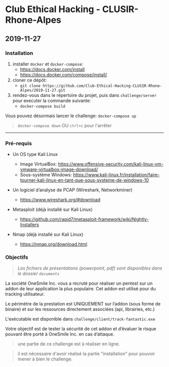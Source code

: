 # Club Ethical Hacking - CLUSIR-Rhone-Alpes

## 2019-11-27

### Installation

1. installer `docker` et `docker-compose`: 
    - https://docs.docker.com/install
    - https://docs.docker.com/compose/install/
2. cloner ce dépôt:
    - `git clone https://github.com/Club-Ethical-Hacking-CLUSIR-Rhone-Alpes/2019-11-27.git`
3. rendez-vous dans le répertoire du projet, puis dans `challenge/server` pour executer la commande suivante:
    - `docker-compose build`

Vous pouvez désormais lancer le challenge: `docker-compose up`

> `docker-compose down` OU `ctrl+c` pour l'arrêter

---

### Pré-requis

- Un OS type Kali Linux
    - Image VirtualBox: https://www.offensive-security.com/kali-linux-vm-vmware-virtualbox-image-download/
    - Sous-système Windows: https://www.kali-linux.fr/installation/faire-tourner-kali-linux-en-tant-que-sous-systeme-de-windows-10

- Un logiciel d’analyse de PCAP (Wireshark, Networkminer)
    - https://www.wireshark.org/#download

- Metasploit (déjà installé sur Kali Linux)
    - https://github.com/rapid7/metasploit-framework/wiki/Nightly-Installers

- Nmap  (déjà installé sur Kali Linux)
    - https://nmap.org/download.html

### Objectifs

> *Les fichiers de présentations (powerpoint, pdf) sont disponibles dans le dossier `documents`*

La société OneSmile Inc. vous a recruté pour réaliser un pentest sur un addon de leur application la plus populaire. Cet addon est utilisé pour du tracking utilisateur. 

Le périmètre de la prestation est UNIQUEMENT sur l’addon (sous forme de binaire) et sur les ressources directement associées (api, librairies, etc.)


L'exécutable est disponible dans `challenge/client/track-fantastic.exe`

Votre objectif est de tester la sécurité de cet addon et d’évaluer le risque pouvant être porté à OneSmile Inc. en cas d’attaque.

> une partie de ce challenge est à réaliser en ligne.

> il est nécessaire d'avoir réalisé la partie "installation" pour pouvoir mener à bien le challenge.